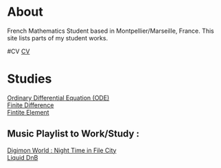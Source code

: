 # About  

French Mathematics Student based in Montpellier/Marseille, France.
This site lists parts of my student works.

#CV
[CV](/CV)  

# Studies 

[Ordinary Differential Equation (ODE)](/EDO)  
[Finite Difference](/Finite_Difference)  
[Fintite Element](/Finite_Element)

## Music Playlist to Work/Study :  
[Digimon World : Night Time in File City](https://www.youtube.com/watch?v=A-mfe5JuEeI&t=577s)  
[Liquid DnB](https://www.youtube.com/watch?v=Ktc23EfaMHg)

